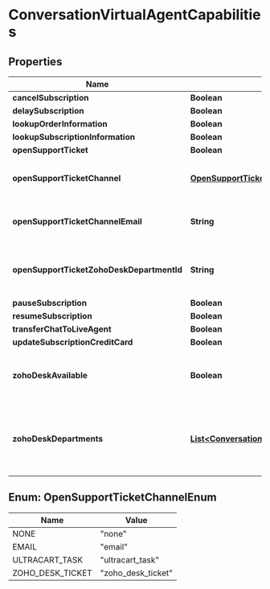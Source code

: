 
# ConversationVirtualAgentCapabilities

## Properties
Name | Type | Description | Notes
------------ | ------------- | ------------- | -------------
**cancelSubscription** | **Boolean** |  |  [optional]
**delaySubscription** | **Boolean** |  |  [optional]
**lookupOrderInformation** | **Boolean** |  |  [optional]
**lookupSubscriptionInformation** | **Boolean** |  |  [optional]
**openSupportTicket** | **Boolean** |  |  [optional]
**openSupportTicketChannel** | [**OpenSupportTicketChannelEnum**](#OpenSupportTicketChannelEnum) | Channel to use to open the support ticket |  [optional]
**openSupportTicketChannelEmail** | **String** | Email to send support ticket to |  [optional]
**openSupportTicketZohoDeskDepartmentId** | **String** | Department ID to open a Zoho Desk ticket for |  [optional]
**pauseSubscription** | **Boolean** |  |  [optional]
**resumeSubscription** | **Boolean** |  |  [optional]
**transferChatToLiveAgent** | **Boolean** |  |  [optional]
**updateSubscriptionCreditCard** | **Boolean** |  |  [optional]
**zohoDeskAvailable** | **Boolean** | True if Zoho Desk is connected to UltraCart |  [optional]
**zohoDeskDepartments** | [**List&lt;ConversationVirtualAgentCapabilityZohoDeskDepartment&gt;**](ConversationVirtualAgentCapabilityZohoDeskDepartment.md) | Array of Zoho Desk Department if zoho desk is connected to UltraCart |  [optional]


<a name="OpenSupportTicketChannelEnum"></a>
## Enum: OpenSupportTicketChannelEnum
Name | Value
---- | -----
NONE | &quot;none&quot;
EMAIL | &quot;email&quot;
ULTRACART_TASK | &quot;ultracart_task&quot;
ZOHO_DESK_TICKET | &quot;zoho_desk_ticket&quot;



